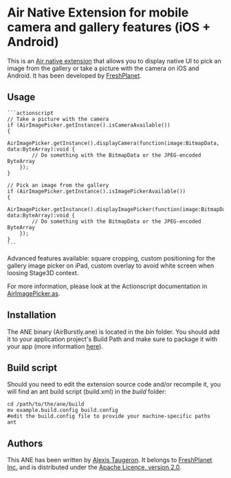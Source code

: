 Air Native Extension for mobile camera and gallery features (iOS + Android)
======================================

This is an [Air native extension](http://www.adobe.com/devnet/air/native-extensions-for-air.html) that allows you to display native UI to pick an image from the gallery or take a picture with the camera on iOS and Android. It has been developed by [FreshPlanet](http://freshplanet.com).


Usage
-----

    ```actionscript
    // Take a picture with the camera
    if (AirImagePicker.getInstance().isCameraAvailable())
    {
        AirImagePicker.getInstance().displayCamera(function(image:BitmapData, data:ByteArray):void {
            // Do something with the BitmapData or the JPEG-encoded ByteArray
        });
    }

    // Pick an image from the gallery
    if (AirImagePicker.getInstance().isImagePickerAvailable())
    {
        AirImagePicker.getInstance().displayImagePicker(function(image:BitmapData, data:ByteArray):void {
            // Do something with the BitmapData or the JPEG-encoded ByteArray
        });
    }
    ```

Advanced features available: square cropping, custom positioning for the gallery image picker on iPad, custom overlay to avoid white screen when loosing Stage3D context.

For more information, please look at the Actionscript documentation in [AirImagePicker.as](https://github.com/freshplanet/ANE-ImagePicker/blob/master/actionscript/src/com/freshplanet/ane/AirImagePicker/AirImagePicker.as).


Installation
---------

The ANE binary (AirBurstly.ane) is located in the *bin* folder. You should add it to your application project's Build Path and make sure to package it with your app (more information [here](http://help.adobe.com/en_US/air/build/WS597e5dadb9cc1e0253f7d2fc1311b491071-8000.html)).


Build script
---------

Should you need to edit the extension source code and/or recompile it, you will find an ant build script (build.xml) in the *build* folder:

    cd /path/to/the/ane/build
    mv example.build.config build.config
    #edit the build.config file to provide your machine-specific paths
    ant


Authors
------

This ANE has been written by [Alexis Taugeron](http://alexistaugeron.com). It belongs to [FreshPlanet Inc.](http://freshplanet.com) and is distributed under the [Apache Licence, version 2.0](http://www.apache.org/licenses/LICENSE-2.0).